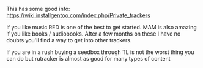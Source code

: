 This has some good info: https://wiki.installgentoo.com/index.php/Private_trackers

If you like music RED is one of the best to get started. MAM is also amazing if you like books / audiobooks. After a few months on these I have no doubts you'll find a way to get into other trackers.

If you are in a rush buying a seedbox through TL is not the worst thing you can do but rutracker is almost as good for many types of content
